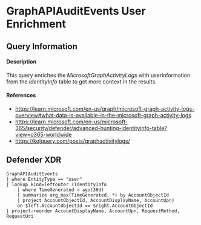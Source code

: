 # GraphAPIAuditEvents User Enrichment

## Query Information

#### Description
This query enriches the *MicrosoftGraphActivityLogs* with userinformation from the *IdentityInfo* table to get more context in the results.

#### References
- https://learn.microsoft.com/en-us/graph/microsoft-graph-activity-logs-overview#what-data-is-available-in-the-microsoft-graph-activity-logs
- https://learn.microsoft.com/en-us/microsoft-365/security/defender/advanced-hunting-identityinfo-table?view=o365-worldwide
- https://kqlquery.com/posts/graphactivitylogs/

## Defender XDR
```KQL
GraphAPIAuditEvents
| where EntityType == "user"
| lookup kind=leftouter (IdentityInfo
    | where TimeGenerated > ago(30d)
    | summarize arg_max(TimeGenerated, *) by AccountObjectId
    | project AccountObjectId, AccountDisplayName, AccountUpn)
    on $left.AccountObjectId == $right.AccountObjectId
| project-reorder AccountDisplayName, AccountUpn, RequestMethod, RequestUri
```
